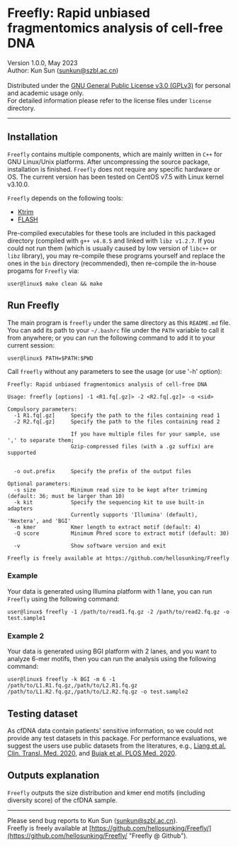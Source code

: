 # Freefly: Rapid unbiased fragmentomics analysis of cell-free DNA
Version 1.0.0, May 2023<br />
Author: Kun Sun \(sunkun@szbl.ac.cn\)<br />
<br />
Distributed under the
[GNU General Public License v3.0 \(GPLv3\)](https://www.gnu.org/licenses/gpl-3.0.en.html "GPLv3")
for personal and academic usage only.<br />
For detailed information please refer to the license files under `license` directory.

---

## Installation
`Freefly` contains multiple components, which are mainly written in `C++` for GNU Linux/Unix platforms. After uncompressing
the source package, installation is finished. `Freefly` does not require any specific hardware or OS. The current version
has been tested on CentOS v7.5 with Linux kernel v3.10.0.

`Freefly` depends on the following tools:

- [Ktrim](https://github.com/hellosunking/Ktrim "Ktrim")
- [FLASH](http://ccb.jhu.edu/software/FLASH/ "FLASH")

Pre-compiled executables for these tools are included in this packaged directory (compiled with `g++ v4.8.5` and linked
with `libz v1.2.7`. If you could not run them (which is usually caused by low version of `libc++` or `libz` library),
you may re-compile these programs yourself and replace the ones in the `bin` directory (recommended), then re-compile
the in-house progams for `Freefly` via:
```
user@linux$ make clean && make
```

## Run Freefly
The main program is `freefly` under the same directory as this `README.md` file. You can add its path to your `~/.bashrc`
file under the `PATH` variable to call it from anywhere; or you can run the following command to add it to your current
session:
```
user@linux$ PATH=$PATH:$PWD
```

Call `freefly` without any parameters to see the usage (or use '-h' option):
```
Freefly: Rapid unbiased fragmentomics analysis of cell-free DNA

Usage: freefly [options] -1 <R1.fq[.gz]> -2 <R2.fq[.gz]> -o <sid>

Compulsory parameters:
  -1 R1.fq[.gz]     Specify the path to the files containing read 1
  -2 R2.fq[.gz]     Specify the path to the files containing read 2

                    If you have multiple files for your sample, use ',' to separate them;
                    Gzip-compressed files (with a .gz suffix) are supported


  -o out.prefix     Specify the prefix of the output files

Optional parameters:
  -s size           Minimum read size to be kept after trimming (default: 36; must be larger than 10)
  -k kit            Specify the sequencing kit to use built-in adapters
                    Currently supports 'Illumina' (default), 'Nextera', and 'BGI'
  -m kmer           Kmer length to extract motif (default: 4)
  -Q score          Minimum Phred score to extract motif (default: 30)

  -v                Show software version and exit

Freefly is freely available at https://github.com/hellosunking/Freefly
```

### Example
Your data is generated using Illumina platform with 1 lane, you can run `Freefly` using the following command:

```
user@linux$ freefly -1 /path/to/read1.fq.gz -2 /path/to/read2.fq.gz -o test.sample1
```

### Example 2
Your data is generated using BGI platform with 2 lanes, and you want to analyze 6-mer motifs, then you can run
the analysis using the following command:
```
user@linux$ freefly -k BGI -m 6 -1 /path/to/L1.R1.fq.gz,/path/to/L2.R1.fq.gz /path/to/L1.R2.fq.gz,/path/to/L2.R2.fq.gz -o test.sample2
```

## Testing dataset
As cfDNA data contain patients' sensitive information, so we could not provide any test datasets in this package.
For performance evaluations, we suggest the users use public datasets from the literatures,
e.g., [Liang et al. Clin. Transl. Med. 2020](https://db.cngb.org/search/project/CNP0000680/ "Liang et al."), and
[Bujak et al. PLOS Med. 2020](https://www.ncbi.nlm.nih.gov/bioproject/?term=PRJNA578569 "Bujak et al.").

## Outputs explanation
`Freefly` outputs the size distribution and kmer end motifs (including diversity score) of the cfDNA sample.

---
Please send bug reports to Kun Sun \(sunkun@szbl.ac.cn\).<br />
Freefly is freely available at
[https://github.com/hellosunking/Freefly/](https://github.com/hellosunking/Freefly/ "Freefly @ Github").

